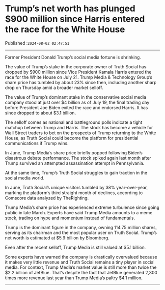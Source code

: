 # Trump’s net worth has plunged $900 million since Harris entered the race for the White House

Published :`2024-08-02 02:47:51`

---

Former President Donald Trump’s social media fortune is shrinking.

The value of Trump’s stake in the corporate owner of Truth Social has dropped by $900 million since Vice President Kamala Harris entered the race for the White House on July 21. Trump Media & Technology Group’s share price has tumbled by about 23% since then, including another sharp drop on Thursday amid a broader market selloff.

The value of Trump’s dominant stake in the conservative social media company stood at just over $4 billion as of July 19, the final trading day before President Joe Biden exited the race and endorsed Harris. It has since dropped to about $3.1 billion.

The selloff comes as national and battleground polls indicate a tight matchup between Trump and Harris. The stock has become a vehicle for Wall Street traders to bet on the prospects of Trump returning to the White House, as Truth Social could become the platform for presidential communications if Trump wins.

In June, Trump Media’s share price briefly popped following Biden’s disastrous debate performance. The stock spiked again last month after Trump survived an attempted assassination attempt in Pennsylvania.

At the same time, Trump’s Truth Social struggles to gain traction in the social media world.

In June, Truth Social’s unique visitors tumbled by 38% year-over-year, marking the platform’s third straight month of declines, according to Comscore data analyzed by TheRighting.

Trump Media’s share price has experienced extreme turbulence since going public in late March. Experts have said Trump Media amounts to a meme stock, trading on hype and momentum instead of fundamentals.

Trump is the dominant figure in the company, owning 114.75 million shares, serving as its chairman and the most popular user on Truth Social. Trump’s net worth is estimated at $5.9 billion by Bloomberg.

Even after the recent selloff, Trump Media is still valued at $5.1 billion.

Some experts have warned the company is drastically overvalued because it makes very little revenue and Truth Social remains a tiny player in social media. For context, Trump Media’s market value is still more than twice the $2.2 billion of JetBlue. That’s despite the fact that JetBlue generated 2,300 times more revenue last year than Trump Media’s paltry $4.1 million.

---

